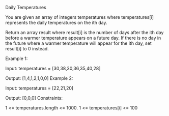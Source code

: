 Daily Temperatures

You are given an array of integers temperatures where temperatures[i] represents the daily temperatures on the ith day.

Return an array result where result[i] is the number of days after the ith day before a warmer temperature appears on a future day. If there is no day in the future where a warmer temperature will appear for the ith day, set result[i] to 0 instead.

Example 1:

Input: temperatures = [30,38,30,36,35,40,28]

Output: [1,4,1,2,1,0,0]
Example 2:

Input: temperatures = [22,21,20]

Output: [0,0,0]
Constraints:

1 <= temperatures.length <= 1000.
1 <= temperatures[i] <= 100
